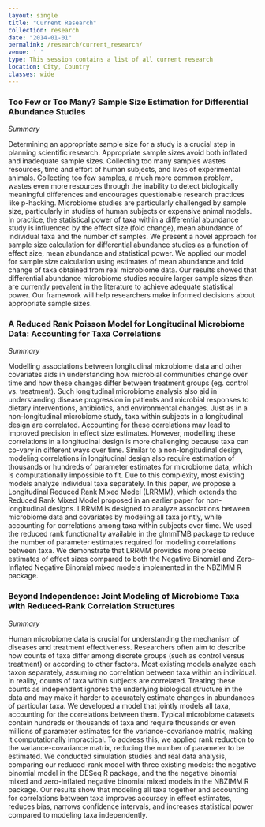 ```yaml
---
layout: single
title: "Current Research"
collection: research
date: "2014-01-01" 
permalink: /research/current_research/
venue: ' '
type: This session contains a list of all current research
location: City, Country
classes: wide
---
```


### Too Few or Too Many? Sample Size Estimation for Differential Abundance Studies

*Summary* 

Determining an appropriate sample size for a study is a crucial step in planning scientific research. Appropriate sample
sizes avoid both inflated and inadequate sample sizes. Collecting too many samples wastes resources, time and effort of human subjects, and lives of experimental animals. Collecting too few samples, a much more common problem, wastes even more resources through the inability to detect biologically meaningful differences and encourages questionable research practices like p-hacking. Microbiome studies are particularly challenged by sample size, particularly in studies of human subjects or expensive animal models. In practice, the statistical power of taxa within a differential abundance study is influenced by the effect size (fold change), mean abundance of individual taxa and the number of samples. We present a novel approach for sample size calculation for differential abundance studies as a function of effect size, mean abundance and statistical power. We applied our model for sample size calculation using estimates of mean abundance and fold change of taxa obtained from real microbiome data. Our results showed that differential abundance microbiome studies require larger sample sizes than are currently prevalent in the literature to achieve adequate statistical power. Our framework will help researchers make informed decisions about appropriate sample sizes. 

### A Reduced Rank Poisson Model for Longitudinal Microbiome Data: Accounting for Taxa Correlations

*Summary* 

Modelling associations between longitudinal microbiome data and other covariates aids in understanding how microbial communities change over time and how these changes differ between treatment groups (eg. control vs. treatment). Such longitudinal microbiome analysis also aid in understanding disease progression in patients and microbial responses to dietary interventions, antibiotics, and environmental changes. Just as in a non-longitudinal microbiome study, taxa within
subjects in a longitudinal design are correlated. Accounting for these correlations may lead to improved precision in effect size estimates. However, modelling these correlations in a longitudinal design is more challenging because taxa can co-vary in different ways over time. Similar to a non-longitudinal design, modeling correlations in longitudinal design also require estimation of thousands or hundreds of parameter estimates for microbiome data, which is computationally impossible to fit. Due to this complexity, most existing models analyze individual taxa separately. In this paper, we propose a Longitudinal Reduced Rank Mixed Model (LRRMM), which extends the Reduced Rank Mixed Model proposed in an earlier paper for non-longitudinal designs. LRRMM is designed to analyze associations between microbiome data and covariates by modeling all taxa jointly, while accounting for correlations among taxa within subjects over time. We used the reduced rank functionality available in the glmmTMB package to reduce the number of parameter estimates required for modeling correlations between taxa. We demonstrate that LRRMM provides more precise estimates of effect sizes compared to both the Negative Binomial and Zero-Inflated Negative Binomial mixed models implemented in the NBZIMM R package.


### Beyond Independence: Joint Modeling of Microbiome Taxa with Reduced-Rank Correlation Structures

*Summary*

Human microbiome data is crucial for understanding the mechanism of diseases and treatment
effectiveness. Researchers often aim to describe how counts of taxa differ among discrete groups
(such as control versus treatment) or according to other factors. Most existing models analyze
each taxon separately, assuming no correlation between taxa within an individual. In reality,
counts of taxa within subjects are correlated. Treating these counts as independent ignores the
underlying biological structure in the data and may make it harder to accurately estimate changes
in abundances of particular taxa. We developed a model that jointly models all taxa, accounting
for the correlations between them. Typical microbiome datasets contain hundreds or thousands
of taxa and require thousands or even millions of parameter estimates for the variance-covariance
matrix, making it computationally impractical. To address this, we applied rank reduction to the variance-covariance matrix, reducing the number of parameter to be estimated. We conducted
simulation studies and real data analysis, comparing our reduced-rank model with three existing
models: the negative binomial model in the DESeq R package, and the the negative binomial
mixed and zero-inflated negative binomial mixed models in the NBZIMM R package. Our results
show that modeling all taxa together and accounting for correlations between taxa improves
accuracy in effect estimates, reduces bias, narrows confidence intervals, and increases statistical
power compared to modeling taxa independently.
